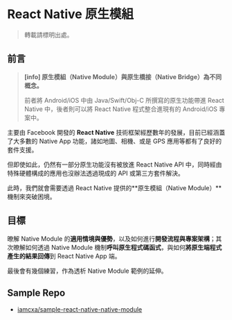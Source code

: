 # React Native 原生模組

> 轉載請標明出處。

## 前言

> **[info] 原生模組（Native Module）與原生橋接（Native Bridge）為不同概念。**
>
> 前者將 Android/iOS 中由 Java/Swift/Obj-C 所撰寫的原生功能帶進 React Native 中，後者則可以將 React Native 程式整合進現有的 Android/iOS 專案中。

主要由 Facebook 開發的 **React Native** 技術框架經歷數年的發展，目前已經涵蓋了大多數的 Native App 功能，諸如地圖、相機、或是 GPS 應用等都有了良好的套件支援。

但即使如此，仍然有一部分原生功能沒有被放進 React Native API 中，同時經由特殊硬體構成的應用也沒辦法透過現成的 API 或第三方套件解決。

此時，我們就會需要透過 React Native 提供的**原生模組（Native Module）**機制來突破困境。

## 目標

暸解 Native Module 的**適用情境與優勢**，以及如何進行**開發流程與專案架構**；其次暸解如何透過 Native Module 機制**呼叫原生程式碼函式**，與如何**將原生端程式產生的結果回傳**到 React Native App 端。

最後會有幾個練習，作為透析 Native Module 範例的延伸。

## Sample Repo

- [iamcxa/sample-react-native-native-module](https://github.com/iamcxa/sample-react-native-native-module)